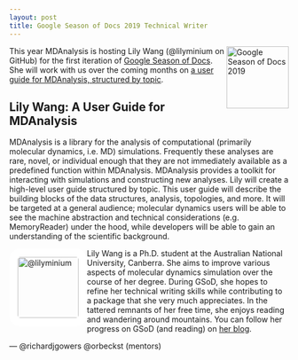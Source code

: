 ```yaml
---
layout: post
title: Google Season of Docs 2019 Technical Writer
---
```


<p>
<img
src="https://developers.google.com/season-of-docs/images/SeasonofDocs_Icon_Grey_300ppi_trimmed.png"
title="Google Season of Docs 2019" alt="Google Season of Docs 2019"
style="float: right; height: 8em; " />
</p>

This year MDAnalysis is hosting Lily Wang (@lilyminium on GitHub) for
the first iteration of [Google Season of Docs][GSoD]. She will work
with us over the coming months on [a user guide for MDAnalysis,
structured by topic][GSoD-project].

## Lily Wang: A User Guide for MDAnalysis

MDAnalysis is a library for the analysis of computational (primarily
molecular dynamics, i.e. MD) simulations. Frequently these analyses
are rare, novel, or individual enough that they are not immediately
available as a predefined function within MDAnalysis. MDAnalysis
provides a toolkit for interacting with simulations and constructing
new analyses. Lily will create a high-level user guide structured by
topic. This user guide will describe the building blocks of the data
structures, analysis, topologies, and more. It will be targeted at a
general audience; molecular dynamics users will be able to see the
machine abstraction and technical considerations (e.g. MemoryReader)
under the hood, while developers will be able to gain an understanding
of the scientific background.

<img
src="https://avatars2.githubusercontent.com/u/31115101?s=110&v=4"
title="@lilyminium" alt="@lilyminium"
style="float: left; width: 110px; height: 110px; border-radius: 20px; border: 15px solid white" />

Lily Wang is a Ph.D. student at the Australian National University,
Canberra. She aims to improve various aspects of molecular dynamics
simulation over the course of her degree. During GSoD, she hopes to
refine her technical writing skills while contributing to a package
that she very much appreciates. In the tattered remnants of her free
time, she enjoys reading and wandering around mountains. You can
follow her progress on GSoD (and reading) on [her
blog][lily-blog].


— @richardjgowers @orbeckst (mentors)

[GSoD]: https://developers.google.com/season-of-docs/
[GSoD-project]: https://developers.google.com/season-of-docs/docs/participants/project-mdanalysis
[lily-blog]: https://blog.minium.com.au/categories#GSOD

